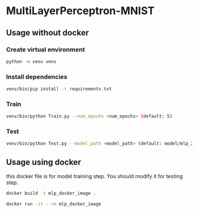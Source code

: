 # MultiLayerPerceptron-MNIST

## Usage without docker

### Create virtual environment
```bash
python -m venv venv

```

### Install dependencies
```bash
venv/bin/pip install -r requirements.txt
```

### Train
```bash
venv/bin/python Train.py --num_epochs <num_epochs> (default: 5)
```
### Test
```bash
venv/bin/python Test.py --model_path <model_path> (default: model/mlp_20241006_220807.save)
```


## Usage using docker
this docker file is for model training step. You should modify it for testing step.

```bash
docker build -t mlp_docker_image .
```
```bash
docker run -it --rm mlp_docker_image
```